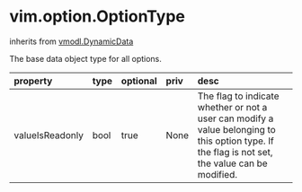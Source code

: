 vim.option.OptionType
=====================
inherits from [vmodl.DynamicData](docs/vmodl.DynamicData.md)


The base data object type for all options.

| property | type | optional | priv | desc |
|:---------|:-----|:---------|:-----|:-----|
| valueIsReadonly | bool | true | None | The flag to indicate whether or not a user    can modify a value belonging to this option type. If   the flag is not set, the value can be modified. |



